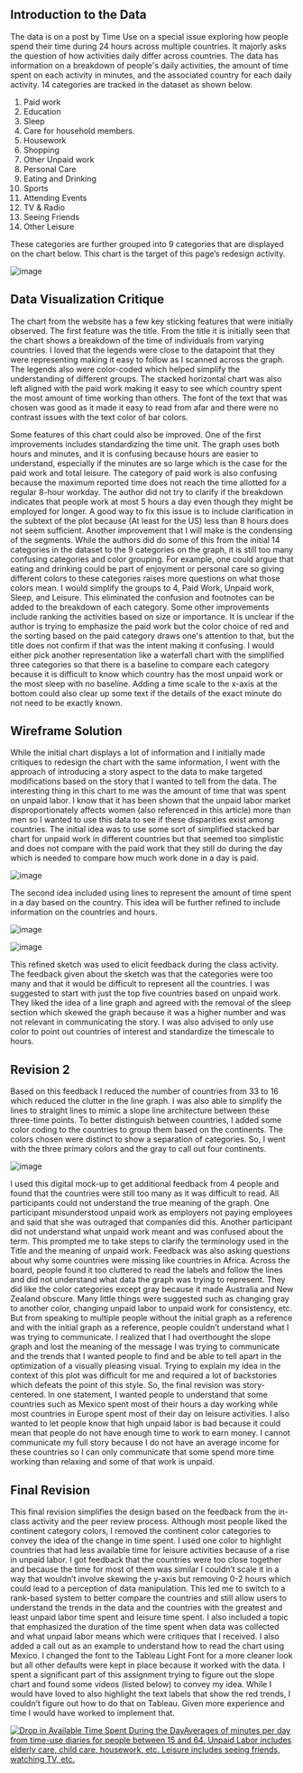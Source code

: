 ## Introduction to the Data

The data is on a post by Time Use on a special issue exploring how people spend their time during 24 hours across multiple countries. It majorly asks the question of how activities daily differ across countries. The data has information on a breakdown of people's daily activities, the amount of time spent on each activity in minutes, and the associated country for each daily activity. 14 categories are tracked in the dataset as shown below. 

1.	Paid work
2.	Education
3.	Sleep
4.	Care for household members.
5.	Housework
6.	Shopping
7.	Other Unpaid work
8.	Personal Care
9.	Eating and Drinking
10.	Sports
11.	Attending Events
12.	TV & Radio
13.	Seeing Friends
14.	Other Leisure

These categories are further grouped into 9 categories that are displayed on the chart below. This chart is the target of this page’s redesign activity.


![image](https://github.com/Jezemba/DataViz/assets/98770734/184db015-7f76-4768-81b8-5c8a02f7e0c5)


## Data Visualization Critique

The chart from the website has a few key sticking features that were initially observed. The first feature was the title. From the title it is initially seen that the chart shows a breakdown of the time of individuals from varying countries. I loved that the legends were close to the datapoint that they were representing making it easy to follow as I scanned across the graph. The legends also were color-coded which helped simplify the understanding of different groups. The stacked horizontal chart was also left aligned with the paid work making it easy to see which country spent the most amount of time working than others. The font of the text that was chosen was good as it made it easy to read from afar and there were no contrast issues with the text color of bar colors. 

Some features of this chart could also be improved. One of the first improvements includes standardizing the time unit. The graph uses both hours and minutes, and it is confusing because hours are easier to understand, especially if the minutes are so large which is the case for the paid work and total leisure. The category of paid work is also confusing because the maximum reported time does not reach the time allotted for a regular 8-hour workday. The author did not try to clarify if the breakdown indicates that people work at most 5 hours a day even though they might be employed for longer. A good way to fix this issue is to include clarification in the subtext of the plot because (At least for the US) less than 8 hours does not seem sufficient. Another improvement that I will make is the condensing of the segments. While the authors did do some of this from the initial 14 categories in the dataset to the 9 categories on the graph, it is still too many confusing categories and color grouping. For example, one could argue that eating and drinking could be part of enjoyment or personal care so giving different colors to these categories raises more questions on what those colors mean. I would simplify the groups to 4, Paid Work, Unpaid work, Sleep, and Leisure. This eliminated the confusion and footnotes can be added to the breakdown of each category. 
Some other improvements include ranking the activities based on size or importance. It is unclear if the author is trying to emphasize the paid work but the color choice of red and the sorting based on the paid category draws one's attention to that, but the title does not confirm if that was the intent making it confusing. I would either pick another representation like a waterfall chart with the simplified three categories so that there is a baseline to compare each category because it is difficult to know which country has the most unpaid work or the most sleep with no baseline. Adding a time scale to the x-axis at the bottom could also clear up some text if the details of the exact minute do not need to be exactly known. 

## Wireframe Solution

While the initial chart displays a lot of information and I initially made critiques to redesign the chart with the same information, I went with the approach of introducing a story aspect to the data to make targeted modifications based on the story that I wanted to tell from the data. The interesting thing in this chart to me was the amount of time that was spent on unpaid labor. I know that it has been shown that the unpaid labor market disproportionately affects women (also referenced in this article) more than men so I wanted to use this data to see if these disparities exist among countries.
The initial idea was to use some sort of simplified stacked bar chart for unpaid work in different countries but that seemed too simplistic and does not compare with the paid work that they still do during the day which is needed to compare how much work done in a day is paid.

![image](https://github.com/Jezemba/DataViz/assets/98770734/e03d9bf6-6c85-43f6-b0eb-693247d70d3e)

The second idea included using lines to represent the amount of time spent in a day based on the country. This idea will be further refined to include information on the countries and hours.

![image](https://github.com/Jezemba/DataViz/assets/98770734/2e528d00-0609-415c-a435-3f8a420709c4)

![image](https://github.com/Jezemba/DataViz/assets/98770734/6238818d-49e7-4664-8aa3-66ac74097611)

This refined sketch was used to elicit feedback during the class activity. The feedback given about the sketch was that the categories were too many and that it would be difficult to represent all the countries. I was suggested to start with just the top five countries based on unpaid work. They liked the idea of a line graph and agreed with the removal of the sleep section which skewed the graph because it was a higher number and was not relevant in communicating the story. I was also advised to only use color to point out countries of interest and standardize the timescale to hours.

## Revision 2

Based on this feedback I reduced the number of countries from 33 to 16 which reduced the clutter in the line graph. I was also able to simplify the lines to straight lines to mimic a slope line architecture between these three-time points. To better distinguish between countries, I added some color coding to the countries to group them based on the continents. The colors chosen were distinct to show a separation of categories. So, I went with the three primary colors and the gray to call out four continents. 

![image](https://github.com/Jezemba/DataViz/assets/98770734/afdfce0c-4894-41ac-91f4-cbfb435d90a2)

I used this digital mock-up to get additional feedback from 4 people and found that the countries were still too many as it was difficult to read. All participants could not understand the true meaning of the graph. One participant misunderstood unpaid work as employers not paying employees and said that she was outraged that companies did this. Another participant did not understand what unpaid work meant and was confused about the term. This prompted me to take steps to clarify the terminology used in the Title and the meaning of unpaid work. Feedback was also asking questions about why some countries were missing like countries in Africa. Across the board, people found it too cluttered to read the labels and follow the lines and did not understand what data the graph was trying to represent. They did like the color categories except gray because it made Australia and New Zealand obscure. Many little things were suggested such as changing gray to another color, changing unpaid labor to unpaid work for consistency, etc. But from speaking to multiple people without the initial graph as a reference and with the initial graph as a reference, people couldn’t understand what I was trying to communicate. 
I realized that I had overthought the slope graph and lost the meaning of the message I was trying to communicate and the trends that I wanted people to find and be able to tell apart in the optimization of a visually pleasing visual. Trying to explain my idea in the context of this plot was difficult for me and required a lot of backstories which defeats the point of this style. So, the final revision was story-centered.
In one statement, I wanted people to understand that some countries such as Mexico spent most of their hours a day working while most countries in Europe spent most of their day on leisure activities. I also wanted to let people know that high unpaid labor is bad because it could mean that people do not have enough time to work to earn money. I cannot communicate my full story because I do not have an average income for these countries so I can only communicate that some spend more time working than relaxing and some of that work is unpaid.

## Final Revision

This final revision simplifies the design based on the feedback from the in-class activity and the peer review process. Although most people liked the continent category colors, I removed the continent color categories to convey the idea of the change in time spent. I used one color to highlight countries that had less available time for leisure activities because of a rise in unpaid labor. I got feedback that the countries were too close together and because the time for most of them was similar I couldn’t scale it in a way that wouldn’t involve skewing the y-axis but removing 0-2 hours which could lead to a perception of data manipulation. This led me to switch to a rank-based system to better compare the countries and still allow users to understand the trends in the data and the countries with the greatest and least unpaid labor time spent and leisure time spent. I also included a topic that emphasized the duration of the time spent when data was collected and what unpaid labor means which were critiques that I received. I also added a call out as an example to understand how to read the chart using Mexico. I changed the font to the Tableau Light Font for a more cleaner look but all other defaults were kept in place because it worked with the data. 
I spent a significant part of this assignment trying to figure out the slope chart and found some videos (listed below) to convey my idea. While I would have loved to also highlight the text labels that show the red trends, I couldn’t figure out how to do that on Tableau. Given more experience and time I would have worked to implement that.

<div class='tableauPlaceholder' id='viz1707276393879' style='position: relative'><noscript><a href='#'><img alt='Drop in Available Time Spent During the DayAverages of minutes per day from time-use diaries for people between 15 and 64. Unpaid Labor includes elderly care, child care, housework, etc. Leisure includes seeing friends, watching TV, etc. ' src='https:&#47;&#47;public.tableau.com&#47;static&#47;images&#47;Un&#47;UnpaidandLeisureTime&#47;Sheet1&#47;1_rss.png' style='border: none' /></a></noscript><object class='tableauViz'  style='display:none;'><param name='host_url' value='https%3A%2F%2Fpublic.tableau.com%2F' /> <param name='embed_code_version' value='3' /> <param name='site_root' value='' /><param name='name' value='UnpaidandLeisureTime&#47;Sheet1' /><param name='tabs' value='no' /><param name='toolbar' value='yes' /><param name='static_image' value='https:&#47;&#47;public.tableau.com&#47;static&#47;images&#47;Un&#47;UnpaidandLeisureTime&#47;Sheet1&#47;1.png' /> <param name='animate_transition' value='yes' /><param name='display_static_image' value='yes' /><param name='display_spinner' value='yes' /><param name='display_overlay' value='yes' /><param name='display_count' value='yes' /><param name='language' value='en-US' /><param name='filter' value='publish=yes' /></object></div>
<script type='text/javascript'>                    
  var divElement = document.getElementById('viz1707276393879');                    
  var vizElement = divElement.getElementsByTagName('object')[0];                    
  vizElement.style.width='100%';vizElement.style.height=(divElement.offsetWidth*0.75)+'px';                    
  var scriptElement = document.createElement('script');                    
  scriptElement.src = 'https://public.tableau.com/javascripts/api/viz_v1.js';                    
  vizElement.parentNode.insertBefore(scriptElement, vizElement);                
</script>
